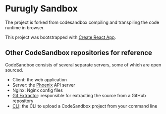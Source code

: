 # Purugly Sandbox

The project is forked from codesandbox compiling and transpiling the code runtime in browser.

This project was bootstrapped with
[Create React App](https://github.com/facebookincubator/create-react-app).

## Other CodeSandbox repositories for reference

CodeSandbox consists of several separate servers, some of which are open
sourced.

- Client: the web application
- Server: the [Phoenix](https://github.com/phoenixframework/phoenix) API server
- Nginx: Nginx config files
- [Git Extractor](https://github.com/CompuIves/codesandbox-git-extractor):
  responsible for extracting the source from a GitHub repository
- [CLI](https://github.com/CompuIves/codesandbox-cli): the CLI to upload a
  CodeSandbox project from your command line



